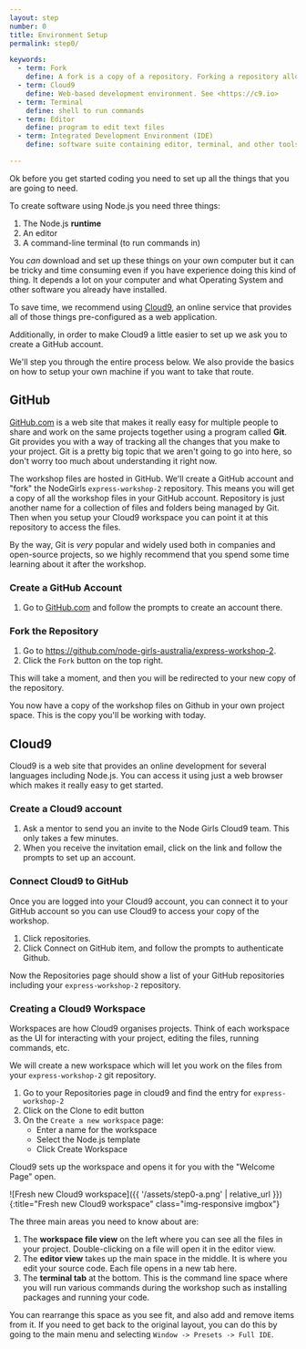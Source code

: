 ```yaml
---
layout: step
number: 0
title: Environment Setup
permalink: step0/

keywords:
  - term: Fork
    define: A fork is a copy of a repository. Forking a repository allows you to freely experiment with changes without affecting the original project. Read more [here](https://help.github.com/articles/fork-a-repo/)
  - term: Cloud9
    define: Web-based development environment. See <https://c9.io>
  - term: Terminal
    define: shell to run commands
  - term: Editor
    define: program to edit text files
  - term: Integrated Development Environment (IDE)
    define: software suite containing editor, terminal, and other tools

---
```

Ok before you get started coding you need to set up all the things that you are going to need.

To create software using Node.js you need three things:

1. The Node.js **runtime**
2. An editor
3. A command-line terminal (to run commands in)

You *can* download and set up these things on your own computer but it can be tricky and time consuming even if you have experience doing this kind of thing.  It depends a lot on your computer and what Operating System and other software you already have installed.  

To save time, we recommend using [Cloud9](https://c9.io), an online service that provides all of those things pre-configured as a web application.

Additionally, in order to make Cloud9 a little easier to set up we ask you to create a GitHub account.

We'll step you through the entire process below.  We also provide the basics on how to setup your own machine if you want to take that route.

## GitHub

[GitHub.com](https://github.com) is a web site that makes it really easy for multiple people to share and work on the same projects together using a program called **Git**.  Git provides you with a way of tracking all the changes that you make to your project.  Git is a pretty big topic that we aren't going to go into here, so don't worry too much about understanding it right now.  

The workshop files are hosted in GitHub.  We'll create a GitHub account and "fork" the NodeGirls `express-workshop-2` repository.  This means you will get a copy of all the workshop files in your GitHub account.  Repository is just another name for a collection of files and folders being managed by Git.  Then when you setup your Cloud9 workspace you can point it at this repository to access the files.

By the way, Git is *very* popular and widely used both in companies and open-source projects,  so we highly recommend that you spend some time learning about it after the workshop.



### Create a GitHub Account

1. Go to [GitHub.com](https://github.com) and follow the prompts to create an account there.

### Fork the Repository

1. Go to <https://github.com/node-girls-australia/express-workshop-2>.
2. Click the `Fork` button on the top right.

This will take a moment, and then you will be redirected to your new copy of the repository.

You now have a copy of the workshop files on Github in your own project space.
This is the copy you'll be working with today. <!--You can do whatever you like to it, and no matter what happens, you can redo the steps you've done so far and get a fresh copy of the workshop to work with.-->

## Cloud9

Cloud9 is a web site that provides an online development for several languages including Node.js.  You can access it using just a web browser which makes it really easy to get started.

### Create a Cloud9 account

1. Ask a mentor to send you an invite to the Node Girls Cloud9 team.  This only takes a few minutes.
2. When you receive the invitation email, click on the link and follow the prompts to set up an account.

### Connect Cloud9 to GitHub
Once you are logged into your Cloud9 account, you can connect it to your GitHub account so you can use Cloud9 to access your copy of the workshop.

1. Click repositories.  
2. Click Connect on GitHub item, and follow the prompts to authenticate Github.

Now the Repositories page should show a list of your GitHub repositories including your `express-workshop-2` repository.

### Creating a Cloud9 Workspace

Workspaces are how Cloud9 organises projects.  Think of each workspace as the UI for interacting with your project, editing the files, running commands, etc.

We will create a new workspace which will let you work on the files from your `express-workshop-2` git repository.

1. Go to your Repositories page in cloud9 and find the entry for `express-workshop-2`
2. Click on the Clone to edit button
3. On the `Create a new workspace` page:
    * Enter a name for the workspace
    * Select the Node.js template
    * Click Create Workspace  

Cloud9 sets up the workspace and opens it for you with the "Welcome Page" open.

![Fresh new Cloud9 workspace]({{ '/assets/step0-a.png' | relative_url }}){:title="Fresh new Cloud9 workspace" class="img-responsive imgbox"}

The three main areas you need to know about are:

1. The **workspace file view** on the left where you can see all the files in your project.  Double-clicking on a file will open it in the editor view.
2. The **editor view** takes up the main space in the middle.  It is where you edit your source code.  Each file opens in a new tab here.
3. The **terminal tab** at the bottom.  This is the command line space where you will run various commands during the workshop such as installing packages and running your code.

You can rearrange this space as you see fit, and also add and remove items from it.  If you need to get back to the original layout, you can do this by going to the main menu and selecting `Window -> Presets -> Full IDE`.  
